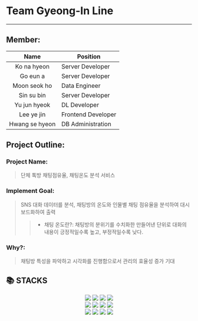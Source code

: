 # Team Gyeong-In Line
----------------------------------------------------------------------------------------
## Member: 
|Name|Position|
|:---:|---|
|Ko na hyeon|Server Developer|
|Go eun a|Server Developer|
|Moon seok ho|Data Engineer|
|Sin su bin|Server Developer|
|Yu jun hyeok|DL Developer|
|Lee ye jin|Frontend Developer|
|Hwang se hyeon|DB Administration|

## Project Outline:
### Project Name: 
> 단체 톡방 채팅점유율, 채팅온도 분석 서비스
### Implement Goal: 
> SNS 대화 데이터를 분석, 채팅방의 온도와 인물별 채팅 점유율을 분석하여 대시보드화하여 출력
>> * 채팅 온도란?: 채팅방의 분위기를 수치화한 만들어낸 단위로 대화의 내용이 긍정적일수록 높고, 부정적일수록 낮다.
### Why?: 
> 채팅방 특성을 파악하고 시각화를 진행함으로서 관리의 효율성 증가 기대

## 📚 STACKS

<div align=center> 
  <img src="https://img.shields.io/badge/python-3776AB?style=for-the-badge&logo=python&logoColor=white"> 
  <img src="https://img.shields.io/badge/mysql-4479A1?style=for-the-badge&logo=mysql&logoColor=white">
  <img src="https://img.shields.io/badge/flask-000000?style=for-the-badge&logo=flask&logoColor=white"> 
  <img src="https://img.shields.io/badge/git-2496ED?style=for-the-badge&logo=docker&logoColor=black">
  <br>
  
  <img src="https://img.shields.io/badge/html5-E34F26?style=for-the-badge&logo=html5&logoColor=white"> 
  <img src="https://img.shields.io/badge/css-1572B6?style=for-the-badge&logo=css3&logoColor=white"> 
  <img src="https://img.shields.io/badge/javascript-F7DF1E?style=for-the-badge&logo=javascript&logoColor=black">
  <img src="https://img.shields.io/badge/react-61DAFB?style=for-the-badge&logo=react&logoColor=black"> 
  <br>
  
  <img src="https://img.shields.io/badge/github-181717?style=for-the-badge&logo=github&logoColor=white">
  <img src="https://img.shields.io/badge/git-F05032?style=for-the-badge&logo=git&logoColor=white">
  <img src="https://img.shields.io/badge/git-0052CC?style=for-the-badge&logo=jira&logoColor=white">
  <img src="https://img.shields.io/badge/git-5865F2?style=for-the-badge&logo=discord&logoColor=white">
</div>
